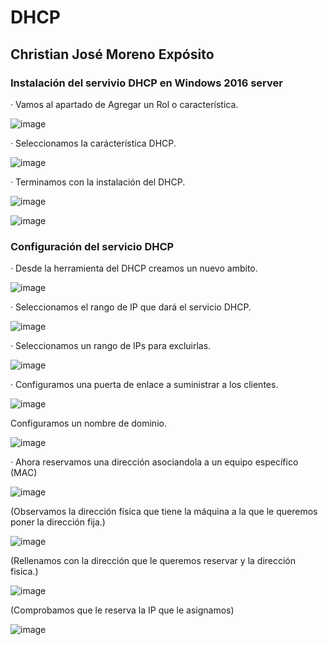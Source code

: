 # DHCP #
## Christian José Moreno Expósito ##

### Instalación del servivio DHCP en Windows 2016 server ###

·  Vamos al apartado de Agregar un Rol o característica.
  
![image](https://github.com/christianjmx/SRD_christian/blob/main/Tema%202/DHCP/IMG/1.1.png)

·  Seleccionamos la carácterística DHCP.
  
![image](https://github.com/christianjmx/SRD_christian/blob/main/Tema%202/DHCP/IMG/1.2.png)

·  Terminamos con la instalación del DHCP.
  
![image](https://github.com/christianjmx/SRD_christian/blob/main/Tema%202/DHCP/IMG/1.3.png)

![image](https://github.com/christianjmx/SRD_christian/blob/main/Tema%202/DHCP/IMG/1.4.png)

### Configuración del servicio DHCP ###

·  Desde la herramienta del DHCP creamos un nuevo ambito.
  
![image](https://github.com/christianjmx/SRD_christian/blob/main/Tema%202/DHCP/IMG/1.5.png)

·  Seleccionamos el rango de IP que dará el servicio DHCP.
  
![image](https://github.com/christianjmx/SRD_christian/blob/main/Tema%202/DHCP/IMG/1.6.png)

·  Seleccionamos un rango de IPs para excluirlas.
  
![image](https://github.com/christianjmx/SRD_christian/blob/main/Tema%202/DHCP/IMG/1.7.png)

·  Configuramos una puerta de enlace a suministrar a los clientes.
 
![image](https://github.com/christianjmx/SRD_christian/blob/main/Tema%202/DHCP/IMG/1.8.png)

  Configuramos un nombre de dominio.
  
![image](https://github.com/christianjmx/SRD_christian/blob/main/Tema%202/DHCP/IMG/1.9.png)

·  Ahora reservamos una  dirección asociandola a un equipo específico (MAC)

![image](https://github.com/christianjmx/SRD_christian/blob/main/Tema%202/DHCP/IMG/2.0.png)

  (Observamos la dirección física que tiene la máquina a la que le queremos poner la dirección fija.)
  
![image](https://github.com/christianjmx/SRD_christian/blob/main/Tema%202/DHCP/IMG/2.1.png)

  (Rellenamos con la dirección que le queremos reservar y la dirección fisica.)
 
![image](https://github.com/christianjmx/SRD_christian/blob/main/Tema%202/DHCP/IMG/2.2.png)

  (Comprobamos que le reserva la IP que le asignamos)
  
![image](https://github.com/christianjmx/SRD_christian/blob/main/Tema%202/DHCP/IMG/2.3.png)


  






















